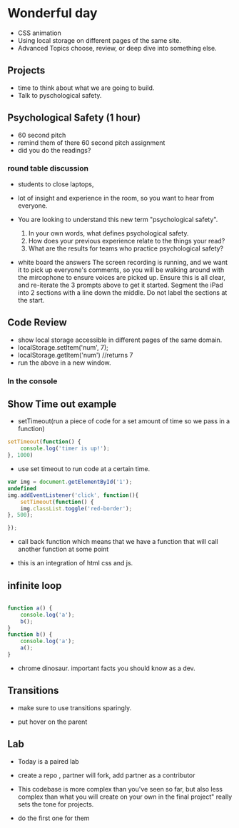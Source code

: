 # Wonderful day

- CSS animation
- Using local storage on different pages of the same site.
- Advanced Topics choose, review, or deep dive     into something else.

## Projects

- time to think about what we are going to build.
- Talk to pyschological safety.

## Psychological Safety  (1 hour)

- 60 second pitch
- remind them of there 60 second pitch assignment
- did you do the readings?

### round table discussion

- students to close laptops,

- lot of insight and experience in the room, so you want to hear from everyone.

- You are looking to understand this new term "psychological safety".
    1. In your own words, what defines psychological safety.
    2. How does your previous experience relate to the things your read?
    3. What are the results for teams who practice psychological safety?
- white board the answers
The screen recording is running, and we want it to pick up everyone's comments,
so you will be walking around with the mircophone to ensure voices are picked up.
Ensure this is all clear, and re-iterate the 3 prompts above to get it started.
Segment the iPad into 2 sections with a line down the middle. Do not label the
sections at the start.

## Code Review

- show local storage accessible in different pages of the same domain.
- localStorage.setItem('num', 7);
- localStorage.getItem('num') //returns 7
- run the above in a new window.

### In the console

## Show Time out example

- setTimeout(run a piece of code for a set amount of time so we pass in a function)

```js
setTimeout(function() {
    console.log('timer is up!');
}, 1000)
```

- use set timeout to run code at a certain time.

```js
var img = document.getElementById('1');
undefined
img.addEventListener('click', function(){
    setTimeout(function() {
    img.classList.toggle('red-border');
}, 500);

});

```

- call back function which means that we have a function that will call another
 function at some point

- this is an integration of html css and js.

## infinite loop

```js

function a() {
    console.log('a');
    b();
}
function b() {
    console.log('a');
    a();
}
```

- chrome dinosaur. important facts you should know as a dev.

## Transitions

- make sure to use transitions sparingly.

- put hover on the parent

## Lab

- Today is a paired lab
- create a repo , partner will fork, add partner as a contributor
- This codebase is more complex than you've seen so far, but also less complex
 than what you will create on your own in the final project" really sets the tone
for projects.

- do the first one for them
